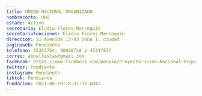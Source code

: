 ```yaml
---
title: UNION NACIONAL ORGANIZADO
nombrecorto: UNO
estado: Activo
secretario: Eladio Flores Marroquin
secretariofunciones: Eladio Flores Marroquin
direccion: 11 Avenida 13-03 zona 1, ciudad
paginaweb: Pendiente
telefono: 35333754, 40988718 y 45347837
correo: abballestas@gmail.com
facebook: https://www.facebook.com/people/Proyecto-Union-Nacional-Organizado-UNO/100079034683618/
twitter: Pendiente
instagram: Pendiente
tiktok: Pendiente
fundacion: 2021-06-19T18:31:17.684Z
---
```


